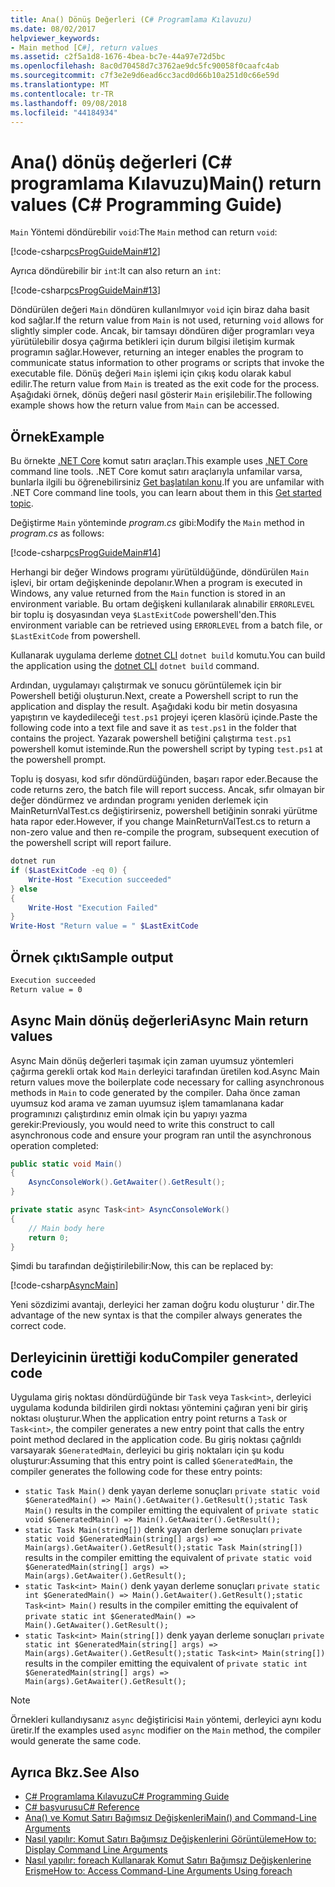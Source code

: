```yaml
---
title: Ana() Dönüş Değerleri (C# Programlama Kılavuzu)
ms.date: 08/02/2017
helpviewer_keywords:
- Main method [C#], return values
ms.assetid: c2f5a1d8-1676-4bea-bc7e-44a97e72d5bc
ms.openlocfilehash: 8ac0d70458d7c3762ae9dc5fc90058f0caafc4ab
ms.sourcegitcommit: c7f3e2e9d6ead6cc3acd0d66b10a251d0c66e59d
ms.translationtype: MT
ms.contentlocale: tr-TR
ms.lasthandoff: 09/08/2018
ms.locfileid: "44184934"
---
```

# <a name="main-return-values-c-programming-guide"></a><span data-ttu-id="71803-102">Ana() dönüş değerleri (C# programlama Kılavuzu)</span><span class="sxs-lookup"><span data-stu-id="71803-102">Main() return values (C# Programming Guide)</span></span>

<span data-ttu-id="71803-103">`Main` Yöntemi döndürebilir `void`:</span><span class="sxs-lookup"><span data-stu-id="71803-103">The `Main` method can return `void`:</span></span>

[!code-csharp[csProgGuideMain#12](../../../csharp/programming-guide/inside-a-program/codesnippet/CSharp/main-return-values_1.cs)]

<span data-ttu-id="71803-104">Ayrıca döndürebilir bir `int`:</span><span class="sxs-lookup"><span data-stu-id="71803-104">It can also return an `int`:</span></span>

[!code-csharp[csProgGuideMain#13](../../../csharp/programming-guide/inside-a-program/codesnippet/CSharp/main-return-values_2.cs)]

<span data-ttu-id="71803-105">Döndürülen değeri `Main` döndüren kullanılmıyor `void` için biraz daha basit kod sağlar.</span><span class="sxs-lookup"><span data-stu-id="71803-105">If the return value from `Main` is not used, returning `void` allows for slightly simpler code.</span></span> <span data-ttu-id="71803-106">Ancak, bir tamsayı döndüren diğer programları veya yürütülebilir dosya çağırma betikleri için durum bilgisi iletişim kurmak programın sağlar.</span><span class="sxs-lookup"><span data-stu-id="71803-106">However, returning an integer enables the program to communicate status information to other programs or scripts that invoke the executable file.</span></span> <span data-ttu-id="71803-107">Dönüş değeri `Main` işlemi için çıkış kodu olarak kabul edilir.</span><span class="sxs-lookup"><span data-stu-id="71803-107">The return value from `Main` is treated as the exit code for the process.</span></span> <span data-ttu-id="71803-108">Aşağıdaki örnek, dönüş değeri nasıl gösterir `Main` erişilebilir.</span><span class="sxs-lookup"><span data-stu-id="71803-108">The following example shows how the return value from `Main` can be accessed.</span></span>

## <a name="example"></a><span data-ttu-id="71803-109">Örnek</span><span class="sxs-lookup"><span data-stu-id="71803-109">Example</span></span>

<span data-ttu-id="71803-110">Bu örnekte [.NET Core](../../../core/index.md) komut satırı araçları.</span><span class="sxs-lookup"><span data-stu-id="71803-110">This example uses [.NET Core](../../../core/index.md) command line tools.</span></span> <span data-ttu-id="71803-111">.NET Core komut satırı araçlarıyla unfamilar varsa, bunlarla ilgili bu öğrenebilirsiniz [Get başlatılan konu](../../../core/tutorials/using-with-xplat-cli.md).</span><span class="sxs-lookup"><span data-stu-id="71803-111">If you are unfamilar with .NET Core command line tools, you can learn about them in this [Get started topic](../../../core/tutorials/using-with-xplat-cli.md).</span></span>

<span data-ttu-id="71803-112">Değiştirme `Main` yönteminde *program.cs* gibi:</span><span class="sxs-lookup"><span data-stu-id="71803-112">Modify the `Main` method in *program.cs* as follows:</span></span>

[!code-csharp[csProgGuideMain#14](../../../csharp/programming-guide/inside-a-program/codesnippet/CSharp/main-return-values_3.cs)]

<span data-ttu-id="71803-113">Herhangi bir değer Windows programı yürütüldüğünde, döndürülen `Main` işlevi, bir ortam değişkeninde depolanır.</span><span class="sxs-lookup"><span data-stu-id="71803-113">When a program is executed in Windows, any value returned from the `Main` function is stored in an environment variable.</span></span> <span data-ttu-id="71803-114">Bu ortam değişkeni kullanılarak alınabilir `ERRORLEVEL` bir toplu iş dosyasından veya `$LastExitCode` powershell'den.</span><span class="sxs-lookup"><span data-stu-id="71803-114">This environment variable can be retrieved using `ERRORLEVEL` from a batch file, or `$LastExitCode` from powershell.</span></span>

<span data-ttu-id="71803-115">Kullanarak uygulama derleme [dotnet CLI](../../../core/tools/dotnet.md) `dotnet build` komutu.</span><span class="sxs-lookup"><span data-stu-id="71803-115">You can build the application using the [dotnet CLI](../../../core/tools/dotnet.md) `dotnet build` command.</span></span>

<span data-ttu-id="71803-116">Ardından, uygulamayı çalıştırmak ve sonucu görüntülemek için bir Powershell betiği oluşturun.</span><span class="sxs-lookup"><span data-stu-id="71803-116">Next, create a Powershell script to run the application and display the result.</span></span> <span data-ttu-id="71803-117">Aşağıdaki kodu bir metin dosyasına yapıştırın ve kaydedileceği `test.ps1` projeyi içeren klasörü içinde.</span><span class="sxs-lookup"><span data-stu-id="71803-117">Paste the following code into a text file and save it as `test.ps1` in the folder that contains the project.</span></span> <span data-ttu-id="71803-118">Yazarak powershell betiğini çalıştırma `test.ps1` powershell komut isteminde.</span><span class="sxs-lookup"><span data-stu-id="71803-118">Run the powershell script by typing `test.ps1` at the powershell prompt.</span></span>

<span data-ttu-id="71803-119">Toplu iş dosyası, kod sıfır döndürdüğünden, başarı rapor eder.</span><span class="sxs-lookup"><span data-stu-id="71803-119">Because the code returns zero, the batch file will report success.</span></span> <span data-ttu-id="71803-120">Ancak, sıfır olmayan bir değer döndürmez ve ardından programı yeniden derlemek için MainReturnValTest.cs değiştirirseniz, powershell betiğinin sonraki yürütme hata rapor eder.</span><span class="sxs-lookup"><span data-stu-id="71803-120">However, if you change MainReturnValTest.cs to return a non-zero value and then re-compile the program, subsequent execution of the powershell script will report failure.</span></span>

```powershell
dotnet run
if ($LastExitCode -eq 0) {
    Write-Host "Execution succeeded"
} else
{
    Write-Host "Execution Failed"
}
Write-Host "Return value = " $LastExitCode
```

## <a name="sample-output"></a><span data-ttu-id="71803-121">Örnek çıktı</span><span class="sxs-lookup"><span data-stu-id="71803-121">Sample output</span></span>

```txt
Execution succeeded
Return value = 0
```

## <a name="async-main-return-values"></a><span data-ttu-id="71803-122">Async Main dönüş değerleri</span><span class="sxs-lookup"><span data-stu-id="71803-122">Async Main return values</span></span>

<span data-ttu-id="71803-123">Async Main dönüş değerleri taşımak için zaman uyumsuz yöntemleri çağırma gerekli ortak kod `Main` derleyici tarafından üretilen kod.</span><span class="sxs-lookup"><span data-stu-id="71803-123">Async Main return values move the boilerplate code necessary for calling asynchronous methods in `Main` to code generated by the compiler.</span></span> <span data-ttu-id="71803-124">Daha önce zaman uyumsuz kod arama ve zaman uyumsuz işlem tamamlanana kadar programınızı çalıştırdınız emin olmak için bu yapıyı yazma gerekir:</span><span class="sxs-lookup"><span data-stu-id="71803-124">Previously, you would need to write this construct to call asynchronous code and ensure your program ran until the asynchronous operation completed:</span></span>

```csharp
public static void Main()
{
    AsyncConsoleWork().GetAwaiter().GetResult();
}

private static async Task<int> AsyncConsoleWork()
{
    // Main body here
    return 0;
}
```

<span data-ttu-id="71803-125">Şimdi bu tarafından değiştirilebilir:</span><span class="sxs-lookup"><span data-stu-id="71803-125">Now, this can be replaced by:</span></span>

[!code-csharp[AsyncMain](../../../../samples/snippets/csharp/main-arguments/program.cs#AsyncMain)]

<span data-ttu-id="71803-126">Yeni sözdizimi avantajı, derleyici her zaman doğru kodu oluşturur ' dir.</span><span class="sxs-lookup"><span data-stu-id="71803-126">The advantage of the new syntax is that the compiler always generates the correct code.</span></span>

## <a name="compiler-generated-code"></a><span data-ttu-id="71803-127">Derleyicinin ürettiği kodu</span><span class="sxs-lookup"><span data-stu-id="71803-127">Compiler generated code</span></span>

<span data-ttu-id="71803-128">Uygulama giriş noktası döndürdüğünde bir `Task` veya `Task<int>`, derleyici uygulama kodunda bildirilen girdi noktası yöntemini çağıran yeni bir giriş noktası oluşturur.</span><span class="sxs-lookup"><span data-stu-id="71803-128">When the application entry point returns a `Task` or `Task<int>`, the compiler generates a new entry point that calls the entry point method declared in the application code.</span></span> <span data-ttu-id="71803-129">Bu giriş noktası çağrıldı varsayarak `$GeneratedMain`, derleyici bu giriş noktaları için şu kodu oluşturur:</span><span class="sxs-lookup"><span data-stu-id="71803-129">Assuming that this entry point is called `$GeneratedMain`, the compiler generates the following code for these entry points:</span></span>

- <span data-ttu-id="71803-130">`static Task Main()` denk yayan derleme sonuçları `private static void $GeneratedMain() => Main().GetAwaiter().GetResult();`</span><span class="sxs-lookup"><span data-stu-id="71803-130">`static Task Main()` results in the compiler emitting the equivalent of `private static void $GeneratedMain() => Main().GetAwaiter().GetResult();`</span></span>
- <span data-ttu-id="71803-131">`static Task Main(string[])` denk yayan derleme sonuçları `private static void $GeneratedMain(string[] args) => Main(args).GetAwaiter().GetResult();`</span><span class="sxs-lookup"><span data-stu-id="71803-131">`static Task Main(string[])` results in the compiler emitting the equivalent of `private static void $GeneratedMain(string[] args) => Main(args).GetAwaiter().GetResult();`</span></span>
- <span data-ttu-id="71803-132">`static Task<int> Main()` denk yayan derleme sonuçları `private static int $GeneratedMain() => Main().GetAwaiter().GetResult();`</span><span class="sxs-lookup"><span data-stu-id="71803-132">`static Task<int> Main()` results in the compiler emitting the equivalent of `private static int $GeneratedMain() => Main().GetAwaiter().GetResult();`</span></span>
- <span data-ttu-id="71803-133">`static Task<int> Main(string[])` denk yayan derleme sonuçları `private static int $GeneratedMain(string[] args) => Main(args).GetAwaiter().GetResult();`</span><span class="sxs-lookup"><span data-stu-id="71803-133">`static Task<int> Main(string[])` results in the compiler emitting the equivalent of `private static int $GeneratedMain(string[] args) => Main(args).GetAwaiter().GetResult();`</span></span>

> [!NOTE]
><span data-ttu-id="71803-134">Örnekleri kullandıysanız `async` değiştiricisi `Main` yöntemi, derleyici aynı kodu üretir.</span><span class="sxs-lookup"><span data-stu-id="71803-134">If the examples used `async` modifier on the `Main` method, the compiler would generate the same code.</span></span>

## <a name="see-also"></a><span data-ttu-id="71803-135">Ayrıca Bkz.</span><span class="sxs-lookup"><span data-stu-id="71803-135">See Also</span></span>
- [<span data-ttu-id="71803-136">C# Programlama Kılavuzu</span><span class="sxs-lookup"><span data-stu-id="71803-136">C# Programming Guide</span></span>](../../programming-guide/index.md)
- [<span data-ttu-id="71803-137">C# başvurusu</span><span class="sxs-lookup"><span data-stu-id="71803-137">C# Reference</span></span>](../index.md)
- [<span data-ttu-id="71803-138">Ana() ve Komut Satırı Bağımsız Değişkenleri</span><span class="sxs-lookup"><span data-stu-id="71803-138">Main() and Command-Line Arguments</span></span>](index.md)
- [<span data-ttu-id="71803-139">Nasıl yapılır: Komut Satırı Bağımsız Değişkenlerini Görüntüleme</span><span class="sxs-lookup"><span data-stu-id="71803-139">How to: Display Command Line Arguments</span></span>](../../programming-guide/main-and-command-args/how-to-display-command-line-arguments.md)
- [<span data-ttu-id="71803-140">Nasıl yapılır: foreach Kullanarak Komut Satırı Bağımsız Değişkenlerine Erişme</span><span class="sxs-lookup"><span data-stu-id="71803-140">How to: Access Command-Line Arguments Using foreach</span></span>](../../programming-guide/main-and-command-args/how-to-access-command-line-arguments-using-foreach.md)
